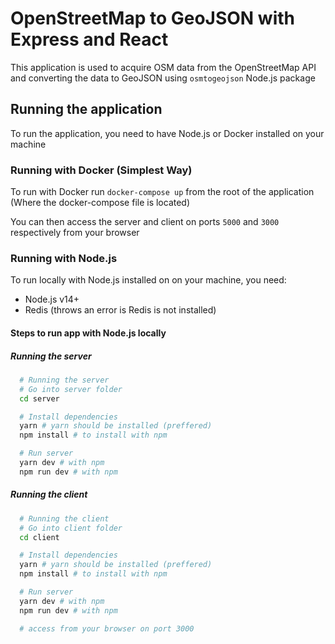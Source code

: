 # OpenStreetMap to GeoJSON with Express and React

This application is used to acquire OSM data from the OpenStreetMap API and converting the data to GeoJSON using `osmtogeojson` Node.js package

## Running the application

To run the application, you need to have Node.js or Docker installed on your machine

### Running with Docker (Simplest Way)

To run with Docker run `docker-compose up` from the root of the application (Where the docker-compose file is located)

You can then access the server and client on ports `5000` and `3000` respectively from your browser

### Running with Node.js

To run locally with Node.js installed on on your machine, you need:

- Node.js v14+
- Redis (throws an error is Redis is not installed)

#### Steps to run app with Node.js locally

##### Running the server

```bash
  # Running the server
  # Go into server folder
  cd server

  # Install dependencies
  yarn # yarn should be installed (preffered)
  npm install # to install with npm

  # Run server
  yarn dev # with npm
  npm run dev # with npm

```

##### Running the client

```bash
  # Running the client
  # Go into client folder
  cd client

  # Install dependencies
  yarn # yarn should be installed (preffered)
  npm install # to install with npm

  # Run server
  yarn dev # with npm
  npm run dev # with npm

  # access from your browser on port 3000
```
